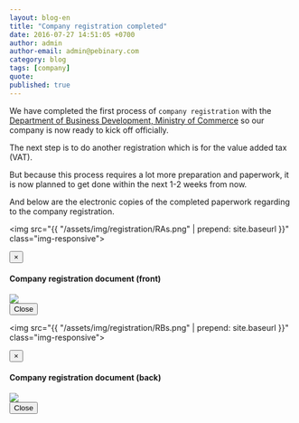 ```yaml
---
layout: blog-en
title: "Company registration completed"
date: 2016-07-27 14:51:05 +0700
author: admin
author-email: admin@pebinary.com
category: blog
tags: [company]
quote:
published: true
---
```

We have completed the first process of `company registration` with the [Department of Business Development, Ministry of Commerce] so our company is now ready to kick off officially.

The next step is to do another registration which is for the value added tax (VAT).

But because this process requires a lot more preparation and paperwork, it is now planned to get done within the next 1-2 weeks from now.
<!--more-->

And below are the electronic copies of the completed paperwork regarding to the company registration.

<div class="row">
  <div class="col-xs-4 col-xs-offset-2 col-sm-4 col-sm-offset-2 col-md-4 col-md-offset-2 col-lg-4 col-lg-offset-2">

<a class="modal-link" data-toggle="modal" data-target="#RA"><img src="{{ "/assets/img/registration/RAs.png" | prepend: site.baseurl }}" class="img-responsive"></a>
<div class="modal fade" id="RA" role="dialog">
  <div class="modal-dialog">
    <div class="modal-content">
      <div class="modal-header">
        <button type="button" class="close" data-dismiss="modal">&times;</button>
        <h4 class="modal-title">Company registration document (front)</h4>
      </div>
      <div class="modal-body">
        <img src="{{ "/assets/img/registration/RA.png" | prepend: site.baseurl }}" class="img-responsive center-block">
      </div>
      <div class="modal-footer">
        <button type="button" class="button-x" data-dismiss="modal">Close <i class="pe-remove"></i></button>
      </div>
    </div>
  </div>
</div>

  </div>
  <div class="col-xs-4 col-sm-4 col-md-4 col-lg-4">

<a class="modal-link" data-toggle="modal" data-target="#RB"><img src="{{ "/assets/img/registration/RBs.png" | prepend: site.baseurl }}" class="img-responsive"></a>
<div class="modal fade" id="RB" role="dialog">
  <div class="modal-dialog">
    <div class="modal-content">
      <div class="modal-header">
        <button type="button" class="close" data-dismiss="modal">&times;</button>
        <h4 class="modal-title">Company registration document (back)</h4>
      </div>
      <div class="modal-body">
        <img src="{{ "/assets/img/registration/RB.png" | prepend: site.baseurl }}" class="img-responsive center-block">
      </div>
      <div class="modal-footer">
        <button type="button" class="button-x" data-dismiss="modal">Close <i class="pe-remove"></i></button>
      </div>
    </div>
  </div>
</div>

  </div>
</div>

[Department of Business Development, Ministry of Commerce]: http://www.dbd.go.th
